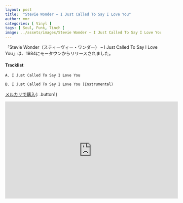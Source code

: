 ```yaml
---
layout: post
title:  "Stevie Wonder – I Just Called To Say I Love You"
author: mmr
categories: [ Vinyl ]
tags: [ Soul, Funk, 7inch ]
image: ../assets/images/Stevie Wonder – I Just Called To Say I Love You.jpg
---
```


「Stevie Wonder（スティーヴィー・ワンダー） – I Just Called To Say I Love You」は、1984にモータウンからリリースされました。

#### Tracklist
```md
A. I Just Called To Say I Love You

B. I Just Called To Say I Love You (Instrumental)
```

[メルカリで購入](https://jp.mercari.com/item/m33486792512?afid=6142608987){: .button1}

<iframe width="560" height="315" src="https://www.youtube.com/embed/41oBGX58n5k?si=zN3bJtUUX9zKON_b" title="YouTube video player" frameborder="0" allow="accelerometer; autoplay; clipboard-write; encrypted-media; gyroscope; picture-in-picture; web-share" referrerpolicy="strict-origin-when-cross-origin" allowfullscreen></iframe>